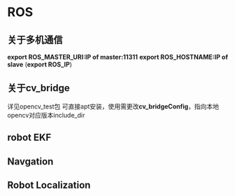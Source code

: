 # ROS
## 关于多机通信
**export ROS_MASTER_URI:IP of master:11311**
**export ROS_HOSTNAME:IP of slave**
(**export ROS_IP**)
## 关于cv_bridge
详见opencv_test包
可直接apt安装，使用需更改**cv_bridgeConfig**，指向本地opencv对应版本include_dir
## robot EKF
## Navgation
## Robot Localization
##